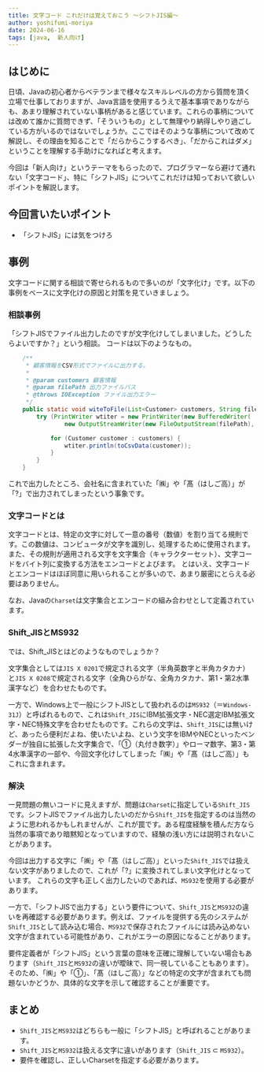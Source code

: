 ```yaml
---
title: 文字コード これだけは覚えておこう ～シフトJIS編～
author: yoshifumi-moriya
date: 2024-06-16
tags: [java,  新人向け]
---
```


## はじめに

日頃、Javaの初心者からベテランまで様々なスキルレベルの方から質問を頂く立場で仕事しておりますが、Java言語を使用するうえで基本事項でありながらも、あまり理解されていない事柄があると感じています。これらの事柄については改めて誰かに質問できず、「そういうもの」として無理やり納得しやり過ごしている方がいるのではないでしょうか。ここではそのような事柄について改めて解説し、その理由を知ることで「だらからこうするべき」、「だからこれはダメ」ということを理解する手助けになればと考えます。

今回は「新人向け」というテーマをもらったので、プログラマーなら避けて通れない「文字コード」、特に「シフトJIS」についてこれだけは知っておいて欲しいポイントを解説します。

## 今回言いたいポイント

* 「シフトJIS」には気をつけろ

## 事例

文字コードに関する相談で寄せられるもので多いのが「文字化け」です。以下の事例をベースに文字化けの原因と対策を見ていきましょう。

### 相談事例

「シフトJISでファイル出力したのですが文字化けしてしまいました。どうしたらよいですか？」という相談。
コードは以下のようなもの。

```java
    /**
     * 顧客情報をCSV形式でファイルに出力する。
     * 
     * @param customers 顧客情報
     * @param filePath 出力ファイルパス
     * @throws IOException ファイル出力エラー
     */
    public static void witeToFile(List<Customer> customers, String filePath) throws IOException {
        try (PrintWriter wtiter = new PrintWriter(new BufferedWriter(
                new OutputStreamWriter(new FileOutputStream(filePath), Charset.forName("Shift_JIS"))))) {

            for (Customer customer : customers) {
                wtiter.println(toCsvData(customer));
            }
        }
    }
```

これで出力したところ、会社名に含まれていた「㈱」や「髙（はしご高）」が「?」で出力されてしまったという事象です。

### 文字コードとは

文字コードとは、特定の文字に対して一意の番号（数値）を割り当てる規則です。この数値は、コンピュータが文字を識別し、処理するために使用されます。
また、その規則が適用される文字を文字集合（キャラクターセット）、文字コードをバイト列に変換する方法をエンコードとよびます。
とはいえ、文字コードとエンコードはほぼ同意に用いられることが多いので、あまり厳密にとらえる必要はありません。

なお、Javaの`Charset`は文字集合とエンコードの組み合わせとして定義されています。

### Shift_JISとMS932

では、Shift_JISとはどのようなものでしょうか？

文字集合としては`JIS X 0201`で規定される文字（半角英数字と半角カタカナ）と`JIS X 0208`で規定される文字（全角ひらがな、全角カタカナ、第1・第2水準漢字など）を合わせたものです。

一方で、Windows上で一般にシフトJISとして扱われるのは`MS932`（＝`Windows-31J`）と呼ばれるもので、これは`Shift_JIS`にIBM拡張文字・NEC選定IBM拡張文字・NEC特殊文字を合わせたものです。これらの文字は、`Shift_JIS`には無いけど、あったら便利だよね、使いたいよね、という文字をIBMやNECといったベンダーが独自に拡張した文字集合で、「①（丸付き数字）」やローマ数字、第3・第4水準漢字の一部や、今回文字化けしてしまった「㈱」や「髙（はしご高）」もこれに含まれます。

### 解決

一見問題の無いコードに見えますが、問題は`Charset`に指定している`Shift_JIS`です。シフトJISでファイル出力したいのだから`Shift_JIS`を指定するのは当然のように思われるかもしれませんが、これが罠です。ある程度経験を積んだ方なら当然の事項であり暗黙知となっていますので、経験の浅い方には説明されないことがあります。

今回は出力する文字に「㈱」や「髙（はしご高）」といった`Shift_JIS`では扱えない文字がありましたので、これが「?」に変換されてしまい文字化けとなっています。
これらの文字も正しく出力したいのであれば、`MS932`を使用する必要があります。

一方で、「シフトJISで出力する」という要件について、`Shift_JIS`と`MS932`の違いを再確認する必要があります。例えば、ファイルを提供する先のシステムが`Shift_JIS`として読み込む場合、`MS932`で保存されたファイルには読み込めない文字が含まれている可能性があり、これがエラーの原因になることがあります。

要件定義者が「シフトJIS」という言葉の意味を正確に理解していない場合もあります（`Shift_JIS`と`MS932`の違いが曖昧で、同一視していることもあります）。そのため、「㈱」や「①」、「髙（はしご高）」などの特定の文字が含まれても問題ないかどうか、具体的な文字を示して確認することが重要です。

## まとめ

* `Shift_JIS`と`MS932`はどちらも一般に「シフトJIS」と呼ばれることがあります。
* `Shift_JIS`と`MS932`は扱える文字に違いがあります（`Shift_JIS` ⊂ `MS932`）。
* 要件を確認し、正しいCharsetを指定する必要があります。

